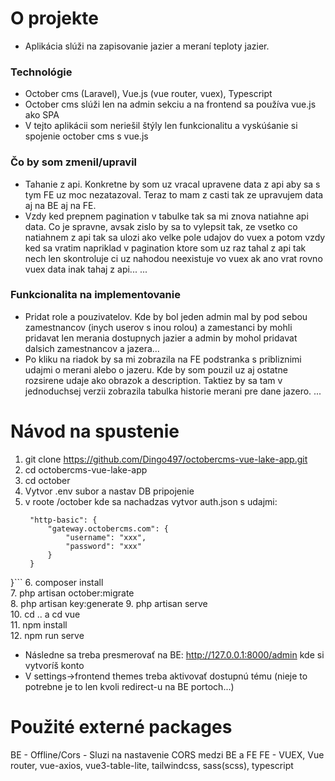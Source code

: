 # O projekte
- Aplikácia slúži na zapisovanie jazier a meraní teploty jazier.


### Technológie
- October cms (Laravel), Vue.js (vue router, vuex), Typescript
- October cms slúži len na admin sekciu a na frontend sa používa vue.js ako SPA
- V tejto aplikácii som neriešil štýly len funkcionalitu a vyskúśanie si spojenie october cms s vue.js 


### Čo by som zmenil/upravil
- Tahanie z api. Konkretne by som uz vracal upravene data z api aby sa s tym FE uz moc nezatazoval. Teraz to mam z casti tak ze upravujem data aj na BE aj na FE. 
- Vzdy ked prepnem pagination v tabulke tak sa mi znova natiahne api data. Co je spravne, avsak zislo by sa to vylepsit tak, ze vsetko co natiahnem z api tak sa ulozi ako velke pole udajov do vuex a potom vzdy ked sa vratim napriklad v pagination ktore som uz raz tahal z api tak nech len skontroluje ci uz nahodou neexistuje vo vuex ak ano vrat rovno vuex data inak tahaj z api...
...


### Funkcionalita na implementovanie
- Pridat role a pouzivatelov. Kde by bol jeden admin mal by pod sebou zamestnancov (inych userov s inou rolou) a zamestanci by mohli pridavat len merania dostupnych jazier a admin by mohol pridavat dalsich zamestnancov a jazera...
- Po kliku na riadok by sa mi zobrazila na FE podstranka s pribliznimi udajmi o merani alebo o jazeru. Kde by som pouzil uz aj ostatne rozsirene udaje ako obrazok a description. Taktiez by sa tam v jednoduchsej verzii zobrazila tabulka historie merani pre dane jazero.
...


# Návod na spustenie
1. git clone https://github.com/Dingo497/octobercms-vue-lake-app.git
2. cd octobercms-vue-lake-app
3. cd october
4. Vytvor .env subor a nastav DB pripojenie
5. v roote /october kde sa nachadzas vytvor auth.json s udajmi:
   ```{
    "http-basic": {
        "gateway.octobercms.com": {
            "username": "xxx",
            "password": "xxx"
        }
    }
}```
6. composer install  
7. php artisan october:migrate  
8. php artisan key:generate
9. php artisan serve  
10. cd .. a cd vue  
11. npm install  
12. npm run serve  

- Následne sa treba presmerovať na BE: http://127.0.0.1:8000/admin kde si vytvoríš konto
- V settings->frontend themes treba aktivovať dostupnú tému (nieje to potrebne je to len kvoli redirect-u na BE portoch...)



# Použité externé packages
BE - Offline/Cors - Sluzi na nastavenie CORS medzi BE a FE
FE - VUEX, Vue router, vue-axios, vue3-table-lite, tailwindcss, sass(scss), typescript
